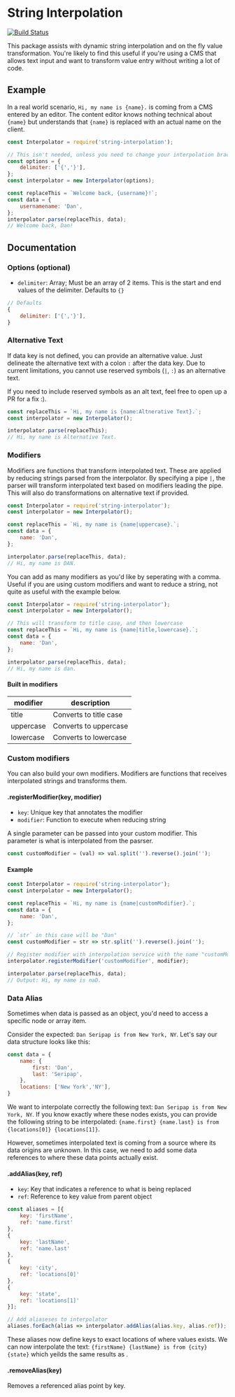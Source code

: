 # String Interpolation

[![Build Status](https://travis-ci.org/seripap/string-interpolation.svg?branch=master)](https://travis-ci.org/seripap/string-interpolation)

This package assists with dynamic string interpolation and on the fly value transformation. You're likely to find this useful if you're using a CMS that allows text input and want to transform value entry without writing a lot of code.

## Example

In a real world scenario, `Hi, my name is {name}.` is coming from a CMS entered by an editor. The content editor knows nothing technical about `{name}` but understands that `{name}` is replaced with an actual name on the client.

```js
const Interpolator = require('string-interpolation');

// This isn't needed, unless you need to change your interpolation brackets to something else
const options = {
    delimiter: ['{','}'],
};
const interpolator = new Interpolator(options);

const replaceThis = `Welcome back, {username}!`;
const data = {
    usernamename: 'Dan',
};
interpolator.parse(replaceThis, data);
// Welcome back, Dan!
```

## Documentation

### Options (optional)

- `delimiter`: Array; Must be an array of 2 items. This is the start and end values of the delimiter. Defaults to `{}`

```js
// Defaults
{
    delimiter: ['{','}'],
}
```

### Alternative Text

If data key is not defined, you can provide an alternative value. Just delineate the alternative text with a colon `:` after the data key. Due to current limitations, you cannot use reserved symbols (`|`, `:`) as an alternative text.

If you need to include reserved symbols as an alt text, feel free to open up a PR for a fix :).

```js
const replaceThis = `Hi, my name is {name:Altnerative Text}.`;
const interpolator = new Interpolator();

interpolator.parse(replaceThis);
// Hi, my name is Alternative Text.
```

### Modifiers

Modifiers are functions that transform interpolated text. These are applied by reducing strings parsed from the interpolator. By specifying a pipe `|`, the parser will transform interpolated text based on modifiers leading the pipe. This will also do transformations on alternative text if provided.

```js
const Interpolator = require('string-interpolator');
const interpolator = new Interpolator();

const replaceThis = `Hi, my name is {name|uppercase}.`;
const data = {
    name: 'Dan',
};

interpolator.parse(replaceThis, data);
// Hi, my name is DAN.
```

You can add as many modifiers as you'd like by seperating with a comma. Useful if you are using custom modifiers and want to reduce a string, not quite as useful with the example below.

```js
const Interpolator = require('string-interpolator');
const interpolator = new Interpolator();

// This will transform to title case, and then lowercase
const replaceThis = `Hi, my name is {name|title,lowercase}.`;
const data = {
    name: 'Dan',
};

interpolator.parse(replaceThis, data);
// Hi, my name is dan.
```

#### Built in modifiers

| modifier | description |
|---|---|
| title | Converts to title case |
| uppercase | Converts to uppercase |
| lowercase | Converts to lowercase |

### Custom modifiers

You can also build your own modifiers. Modifiers are functions that receives interpolated strings and transforms them.

#### .registerModifier(key, modifier)

- `key`: Unique key that annotates the modifier
- `modifier`: Function to execute when reducing string

A single parameter can be passed into your custom modifier. This parameter is what is interpolated from the pasrser.

```js
const customModifier = (val) => val.split('').reverse().join('');
```

#### Example

```js
const Interpolator = require('string-interpolator');
const interpolator = new Interpolator();

const replaceThis = `Hi, my name is {name|customModifier}.`;
const data = {
    name: 'Dan',
};

// `str` in this case will be "Dan"
const customModifier = str => str.split('').reverse().join('');

// Register modifier with interpolation service with the name "customModifier"
interpolator.registerModifier('customModifier', modifier);

interpolator.parse(replaceThis, data);
// Output: Hi, my name is naD.
```

### Data Alias

Sometimes when data is passed as an object, you'd need to access a specific node or array item.

Consider the expected: `Dan Seripap is from New York, NY`. Let's say our data structure looks like this:

```js
const data = {
    name: {
        first: 'Dan',
        last: 'Seripap',
    },
    locations: ['New York','NY'],
}
```

We want to interpolate correctly the following text: `Dan Seripap is from New York, NY`. If you know exactly where these nodes exists, you can provide the following string to be interpolated: `{name.first} {name.last} is from {locations[0]} {locations[1]}`.

However, sometimes interpolated text is coming from a source where its data origins are unknown. In this case, we need to add some data references to where these data points actually exist.

#### .addAlias(key, ref)

- `key`: Key that indicates a reference to what is being replaced
- `ref`: Reference to key value from parent object

```js
const aliases = [{
    key: 'firstName',
    ref: 'name.first'
},
{
    key: 'lastName',
    ref: 'name.last'
},
{
    key: 'city',
    ref: 'locations[0]'
},
{
    key: 'state',
    ref: 'locations[1]'
}];

// Add aliaseses to interpolator
aliases.forEach(alias => interpolator.addAlias(alias.key, alias.ref));
```

These aliases now define keys to exact locations of where values exists. We can now interpolate the text: `{firstName} {lastName} is from {city} {state}` which yeilds the same results as .

#### .removeAlias(key)

Removes a referenced alias point by key.
